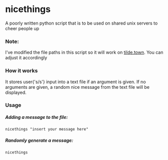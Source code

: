 # nicethings
A poorly written python script that is to be used on shared unix servers to cheer people up

### Note: 
I've modified the file paths in this script so it will work on [tilde.town](https://tilde.town). You can adjust it accordingly

### How it works
It stores user{'s/s'} input into a text file if an argument is given. If no arguments are given, a random nice message from the text file will be displayed.

### Usage
##### Adding a message to the file:
`nicethings "insert your message here"`
##### Randomly generate a message:
`nicethings`
